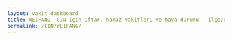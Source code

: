 ```yaml
---
layout: vakit_dashboard
title: WEIFANG, CIN için iftar, namaz vakitleri ve hava durumu - ilçe/eyalet seç
permalink: /CIN/WEIFANG/
---
```


<script type="text/javascript">
  var GLOBAL_COUNTRY = 'CIN';
  var GLOBAL_CITY = 'WEIFANG';
  var GLOBAL_STATE = '';
  var lat = 72;
  var lon = 21;
</script>
